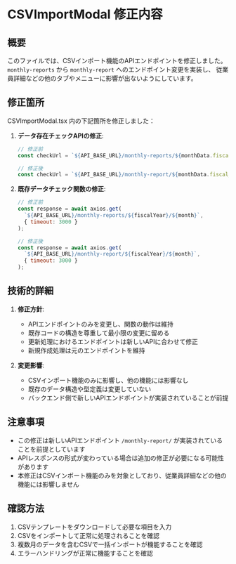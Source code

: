 # CSVImportModal 修正内容

## 概要

このファイルでは、CSVインポート機能のAPIエンドポイントを修正しました。
`monthly-reports` から `monthly-report` へのエンドポイント変更を実装し、
従業員詳細などの他のタブやメニューに影響が出ないようにしています。

## 修正箇所

CSVImportModal.tsx 内の下記箇所を修正しました：

1. **データ存在チェックAPIの修正**:
   ```javascript
   // 修正前
   const checkUrl = `${API_BASE_URL}/monthly-reports/${monthData.fiscal_year}/${monthData.month}`;
   
   // 修正後
   const checkUrl = `${API_BASE_URL}/monthly-report/${monthData.fiscal_year}/${monthData.month}`;
   ```

2. **既存データチェック関数の修正**:
   ```javascript
   // 修正前
   const response = await axios.get(
     `${API_BASE_URL}/monthly-reports/${fiscalYear}/${month}`,
     { timeout: 3000 }
   );
   
   // 修正後
   const response = await axios.get(
     `${API_BASE_URL}/monthly-report/${fiscalYear}/${month}`,
     { timeout: 3000 }
   );
   ```

## 技術的詳細

1. **修正方針**:
   - APIエンドポイントのみを変更し、関数の動作は維持
   - 既存コードの構造を尊重して最小限の変更に留める
   - 更新処理におけるエンドポイントは新しいAPIに合わせて修正
   - 新規作成処理は元のエンドポイントを維持

2. **変更影響**:
   - CSVインポート機能のみに影響し、他の機能には影響なし
   - 既存のデータ構造や型定義は変更していない
   - バックエンド側で新しいAPIエンドポイントが実装されていることが前提

## 注意事項

- この修正は新しいAPIエンドポイント `/monthly-report/` が実装されていることを前提としています
- APIレスポンスの形式が変わっている場合は追加の修正が必要になる可能性があります
- 本修正はCSVインポート機能のみを対象としており、従業員詳細などの他の機能には影響しません

## 確認方法

1. CSVテンプレートをダウンロードして必要な項目を入力
2. CSVをインポートして正常に処理されることを確認
3. 複数月のデータを含むCSVで一括インポートが機能することを確認
4. エラーハンドリングが正常に機能することを確認